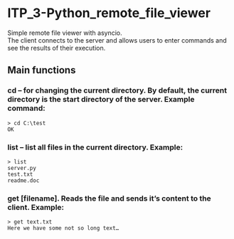 # ITP_3-Python_remote_file_viewer
Simple remote file viewer with asyncio. \
The client connects to the server and allows users to enter commands and see the results of their execution.

## Main functions

### cd  – for changing the current directory. By default, the current directory is the start directory of the server. Example command: 
```
> cd C:\test
OK
```
### list – list all files in the current directory. Example:
```
> list
server.py
test.txt
readme.doc
```
### get [filename]. Reads the file and sends it’s content to the client. Example:
``` 
> get text.txt
Here we have some not so long text…
```
